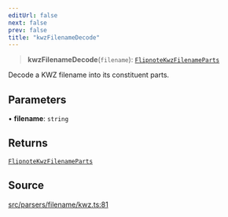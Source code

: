 ```yaml
---
editUrl: false
next: false
prev: false
title: "kwzFilenameDecode"
---
```


> **kwzFilenameDecode**(`filename`): [`FlipnoteKwzFilenameParts`](/api/namespaces/filename/interfaces/flipnotekwzfilenameparts/)

Decode a KWZ filename into its constituent parts.

## Parameters

• **filename**: `string`

## Returns

[`FlipnoteKwzFilenameParts`](/api/namespaces/filename/interfaces/flipnotekwzfilenameparts/)

## Source

[src/parsers/filename/kwz.ts:81](https://github.com/jaames/flipnote.js/blob/afe27e228e29d19d2dff33dfb324ba35dc913507/src/parsers/filename/kwz.ts#L81)
